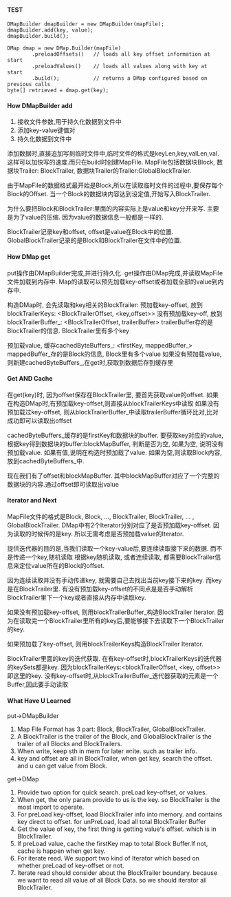 #### TEST

```
DMapBuilder dmapBuilder = new DMapBuilder(mapFile);
dmapBuilder.add(key, value);
dmapBuilder.build();

DMap dmap = new DMap.Builder(mapFile)
		.preloadOffsets()   // loads all key offset information at start
		.preloadValues()    // loads all values along with key at start
		.build();           // returns a DMap configured based on previous calls
byte[] retrieved = dmap.get(key);
```

#### How DMapBuilder add
1. 接收文件参数,用于持久化数据到文件中
2. 添加key-value键值对
3. 持久化数据到文件中

添加数据时,直接追加写到临时文件中,临时文件的格式是keyLen,key,valLen,val.
这样可以加快写的速度.而只在build时创建MapFile.
MapFile包括数据块Block, 数据块Trailer: BlockTrailer, 数据块Trailer的Trailer:GlobalBlockTrailer.

由于MapFile的数据格式最开始是Block,所以在读取临时文件的过程中,要保存每个Block的Offset.
当一个Block的数据块内容达到设定值,开始写入BlockTrailer.

为什么要把Block和BlockTrailer:里面的内容实际上是value和key分开来写.
主要是为了value的压缩. 因为value的数据信息一般都是一样的.

BlockTrailer记录key和offset, offset是value在Block中的位置.
GlobalBlockTrailer记录的是Block和BlockTrailer在文件中的位置.

#### How DMap get
put操作由DMapBuilder完成,并进行持久化. get操作由DMap完成,并读取MapFile文件加载到内存中.
Map的读取可以预先加载key-offset或者加载全部的value到内存中.

构造DMap时, 会先读取和key相关的BlockTrailer:
预加载key-offset, 放到blockTrailerKeys: <BlockTrailerOffset, <key,offset>>
没有预加载key-off, 放到blockTrailerBuffer_: <BlockTrailerOffset, trailerBuffer>
    trailerBuffer存的是BlockTrailer的信息. BlockTrailer里有多个key

预加载value, 缓存cachedByteBuffers_: <firstKey, mappedBuffer_>
    mappedBuffer_存的是Block的信息, Block里有多个value
如果没有预加载value, 则新建cachedByteBuffers_,在get时,获取到数据后存到缓存里

#### Get AND Cache
在get(key)时, 因为offset保存在BlockTrailer里, 要首先获取value的offset.
如果在构造DMap时,有预加载key-offset,则直接从blockTrailerKeys中读取
如果没有预加载过key-offset, 则从blockTrailerBuffer_中读取trailerBuffer循环比对,比对成功即可以读取出offset

cachedByteBuffers_缓存的是firstKey和数据块的buffer. 要获取key对应的value,
根据key得到数据块的buffer:blockMapBuffer, 判断是否为空, 如果为空, 说明没有预加载value.
如果有值,说明在构造时预加载了value. 如果为空,则读取Block内容,放到cachedByteBuffers_中.

现在我们有了offset和blockMapBuffer. 其中blockMapBuffer对应了一个完整的数据块的内容.通过offset即可读取出value

#### Iterator and Next
MapFile文件的格式是Block, Block, ..., BlockTrailer, BlockTrailer, ... , GlobalBlockTrailer.
DMap中有2个Iterator分别对应了是否预加载key-offset. 因为读取的时候传的是key. 所以无需考虑是否预加载value的Iterator.

提供迭代器的目的是,当我们读取一个key-value后,要连续读取接下来的数据. 而不是传递一个key,随机读取
根据key随机读取, 或者连续读取, 都需要BlockTrailer信息来定位value所在的Block的offset.

因为连续读取并没有手动传递key, 就需要自己去找出当前key接下来的key. 而key是在BlockTrailer里.
有没有预加载key-offset的不同点是是否手动解析BlockTrailer里下一个key或者直接从内存中读取key.

如果没有预加载key-offset, 则用blockTrailerBuffer_构造BlockTrailer Iterator.
因为在读取完一个BlockTrailer里所有的key后,要能够接下去读取下一个BlockTrailer的key.

如果预加载了key-offset, 则用blockTrailerKeys构造BlockTrailer Iterator.

BlockTrailer里面的key的迭代获取. 在有key-offset时,blockTrailerKeys的迭代器的keySets都是key.
因为blockTrailerKeys:<blockTrailerOffset, <key, offset>>即这里的key.
没有key-offset时,从blockTrailerBuffer_迭代器获取的元素是一个Buffer,因此要手动读取

#### What Have U Learned
put->DMapBuilder

1. Map File Format has 3 part: Block, BlockTrailer, GlobalBlockTrailer.
2. A BlockTrailer is the trailer of the Block, and GlobalBlockTrailer is the trailer of all Blocks and BlockTrailers.
3. When write, keep sth in mem for later write. such as trailer info.
4. key and offset are all in BlockTrailer, when get key, search the offset. and u can get value from Block.

get->DMap
1. Provide two option for quick search. preLoad key-offset, or values.
2. When get, the only param provide to us is the key. so BlockTrailer is the most import to operate.
3. For preLoad key-offset, load BlockTrailer info into memory. and contains key direct to offset.
   for unPreLoad, load all total BlockTrailer Buffer
4. Get the value of key, the first thing is getting value's offset. which is in BlockTrailer.
5. If preLoad value, cache the firstKey map to total Block Buffer.If not, cache is happen when get key.
6. For iterate read. We support two kind of Iterator which based on whether preLoad of key-offset or not.
7. Iterate read should consider about the BlockTrailer boundary.
   because we want to read all value of all Block Data. so we should iterator all BlockTrailer.









